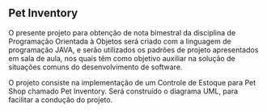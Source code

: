 ##  Pet Inventory
  
  O presente projeto para obtenção de nota bimestral da disciplina de Programação Orientada à Objetos será criado com a linguagem de programação JAVA, e serão utilizados os padrões de projeto apresentados em sala de aula, nos quais têm como objetivo auxiliar na solução de situações comuns do desenvolvimento de software.

  O projeto consiste na implementação de um Controle de Estoque para Pet Shop chamado Pet Inventory. Será construído o diagrama UML, para facilitar a condução do projeto.
